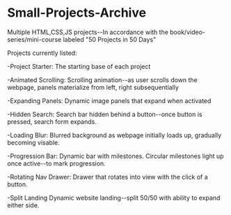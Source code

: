 # Small-Projects-Archive
Multiple HTML,CSS,JS projects--In accordance with the book/video-series/mini-course labeled "50 Projects in 50 Days"

Projects currently listed:
  
  -Project Starter: The starting base of each project
  
  -Animated Scrolling: Scrolling animation--as user scrolls down the webpage, panels materialize from left, right 
  subsequentially

  -Expanding Panels: Dynamic image panels that expand when activated
  
  -Hidden Search: Search bar hidden behind a button--once button is pressed, search form expands.
  
  -Loading Blur: Blurred background as webpage initially loads up, gradually becoming visable.
  
  -Progression Bar: Dynamic bar with milestones. Circular milestones light up once active--to mark progression.
  
  -Rotating Nav Drawer: Drawer that rotates into view with the click of a button.
  
  -Split Landing Dynamic website landing--split 50/50 with ability to expand either side.
